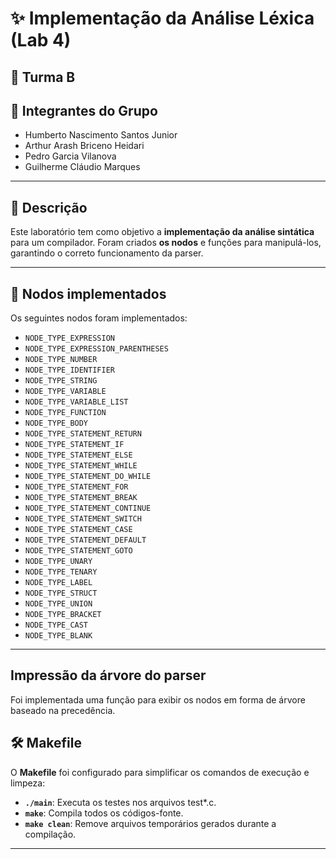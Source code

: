# ✨ Implementação da Análise Léxica (Lab 4)

## 🏫 Turma B

## 👥 Integrantes do Grupo
- Humberto Nascimento Santos Junior
- Arthur Arash Briceno Heidari
- Pedro Garcia Vilanova
- Guilherme Cláudio Marques

---

## 📖 Descrição

Este laboratório tem como objetivo a **implementação da análise sintática** para um compilador. Foram criados **os nodos** e funções para manipulá-los, garantindo o correto funcionamento da parser.

---

## 🔑 Nodos implementados
Os seguintes nodos foram implementados:

-    `NODE_TYPE_EXPRESSION`
-    `NODE_TYPE_EXPRESSION_PARENTHESES`
-    `NODE_TYPE_NUMBER`
-    `NODE_TYPE_IDENTIFIER`
-    `NODE_TYPE_STRING`
-    `NODE_TYPE_VARIABLE`
-   `NODE_TYPE_VARIABLE_LIST`
-    `NODE_TYPE_FUNCTION`
-    `NODE_TYPE_BODY`
-    `NODE_TYPE_STATEMENT_RETURN`
-    `NODE_TYPE_STATEMENT_IF`
-    `NODE_TYPE_STATEMENT_ELSE`
-    `NODE_TYPE_STATEMENT_WHILE`
-    `NODE_TYPE_STATEMENT_DO_WHILE`
-    `NODE_TYPE_STATEMENT_FOR`
-    `NODE_TYPE_STATEMENT_BREAK`
-    `NODE_TYPE_STATEMENT_CONTINUE`
-    `NODE_TYPE_STATEMENT_SWITCH`
-   `NODE_TYPE_STATEMENT_CASE`
-    `NODE_TYPE_STATEMENT_DEFAULT`
-    `NODE_TYPE_STATEMENT_GOTO`
-    `NODE_TYPE_UNARY`
-    `NODE_TYPE_TENARY`
-   `NODE_TYPE_LABEL`
-    `NODE_TYPE_STRUCT`
-    `NODE_TYPE_UNION`
-    `NODE_TYPE_BRACKET`
-    `NODE_TYPE_CAST`
-    `NODE_TYPE_BLANK`

---

## Impressão da árvore do parser
Foi implementada uma função para exibir os nodos em forma de árvore baseado na precedência.

## 🛠️ Makefile

O **Makefile** foi configurado para simplificar os comandos de execução e limpeza:

- **`./main`**: Executa os testes nos arquivos test*.c.
- **`make`**: Compila todos os códigos-fonte.
- **`make clean`**: Remove arquivos temporários gerados durante a compilação.

---